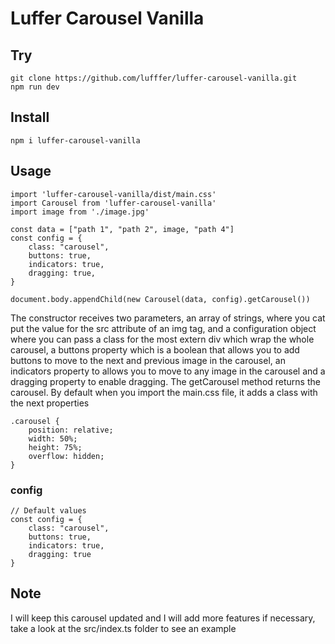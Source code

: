 # Luffer Carousel Vanilla

## Try

```
git clone https://github.com/lufffer/luffer-carousel-vanilla.git
npm run dev
```

## Install

```
npm i luffer-carousel-vanilla
```

## Usage

```
import 'luffer-carousel-vanilla/dist/main.css'
import Carousel from 'luffer-carousel-vanilla'
import image from './image.jpg'

const data = ["path 1", "path 2", image, "path 4"]
const config = {
    class: "carousel",
    buttons: true,
    indicators: true,
    dragging: true,
}

document.body.appendChild(new Carousel(data, config).getCarousel())
```

The constructor receives two parameters, an array of strings, where you
cat put the value for the src attribute of an img tag, and a configuration
object where you can pass a class for the most extern div which wrap the whole carousel,
a buttons property which is a boolean that allows you to add buttons
to move to the next and previous image in the carousel,
an indicators property to allows you to move to any image in the carousel
and a dragging property to enable dragging.
The getCarousel method returns the carousel.
By default when you import the main.css file, it adds a class with the next properties

```
.carousel {
    position: relative;
    width: 50%;
    height: 75%;
    overflow: hidden;
}
```

### config

```
// Default values
const config = {
    class: "carousel",
    buttons: true,
    indicators: true,
    dragging: true
}
```

## Note

I will keep this carousel updated and I will add more features if necessary, take a look at the src/index.ts folder to see an example
